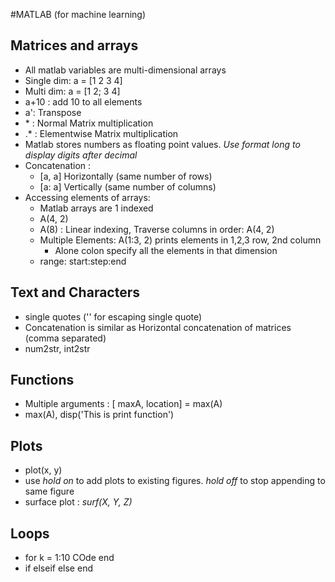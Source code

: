 #MATLAB (for machine learning)

## Matrices and arrays
- All matlab variables are multi-dimensional arrays
- Single dim: a = [1 2 3 4]
- Multi dim: a = [1 2; 3 4]
- a+10 : add 10 to all elements
- a': Transpose
- \* : Normal Matrix multiplication
- .\* : Elementwise Matrix multiplication
- Matlab stores numbers as floating point values. *Use format long to display digits after decimal*
- Concatenation : 
	- [a, a] Horizontally (same number of rows)
	- [a: a] Vertically (same number of columns)
- Accessing elements of arrays:
	- Matlab arrays are 1 indexed
	- A(4, 2)
	- A(8) : Linear indexing, Traverse columns in order: A(4, 2)
	- Multiple Elements: A(1:3, 2) prints elements in 1,2,3 row, 2nd column
		* Alone colon specify all the elements in that dimension
	- range: start:step:end

## Text and Characters
- single quotes ('' for escaping single quote)
- Concatenation is similar as Horizontal concatenation of matrices (comma separated)
- num2str, int2str 

## Functions
- Multiple arguments : [ maxA, location] = max(A)
- max(A), disp('This is print function')

## Plots
- plot(x, y) 
- use *hold on* to add plots to existing figures. *hold off* to stop appending to same figure
- surface plot : *surf(X, Y, Z)* 

## Loops
- for k = 1:10
	COde
  end
- if elseif else end
